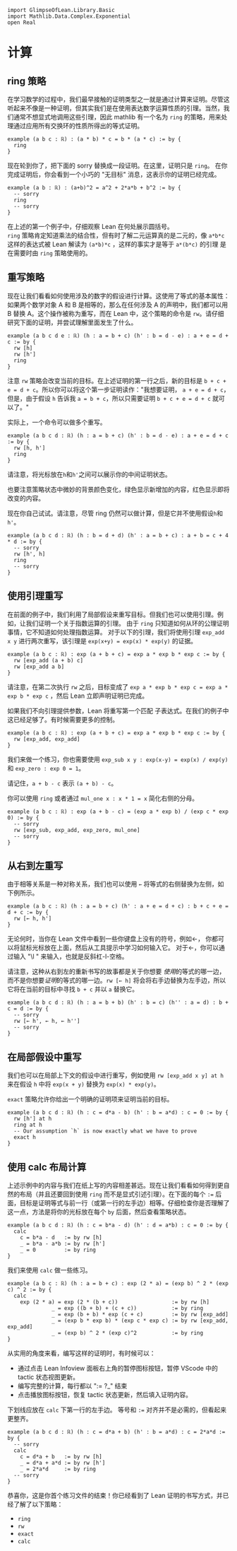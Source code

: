 ```lean
import GlimpseOfLean.Library.Basic
import Mathlib.Data.Complex.Exponential
open Real
```

# 计算

## ring 策略

在学习数学的过程中，我们最早接触的证明类型之一就是通过计算来证明。尽管这听起来不像是一种证明，但其实我们是在使用表达数字运算性质的引理。当然，我们通常不想显式地调用这些引理，因此 mathlib 有一个名为 `ring` 的策略，用来处理通过应用所有交换环的性质所得出的等式证明。

```lean
example (a b c : ℝ) : (a * b) * c = b * (a * c) := by {
  ring
}
```

现在轮到你了，把下面的 sorry 替换成一段证明。在这里，证明只是 `ring`。
在你完成证明后，你会看到一个小巧的 "无目标" 消息，这表示你的证明已经完成。

```lean
example (a b : ℝ) : (a+b)^2 = a^2 + 2*a*b + b^2 := by {
  -- sorry
  ring
  -- sorry
}
```

在上述的第一个例子中，仔细观察 Lean 在何处展示圆括号。  
`ring` 策略肯定知道乘法的结合性，但有时了解二元运算真的是二元的，像 `a*b*c` 这样的表达式被 Lean 解读为 `(a*b)*c` ，这样的事实才是等于 `a*(b*c)` 的引理
是在需要时由 `ring` 策略使用的。

## 重写策略

现在让我们看看如何使用涉及的数字的假设进行计算。这使用了等式的基本属性：如果两个数学对象 A 和 B 是相等的，那么在任何涉及 A 的声明中，我们都可以用 B 替换 A。这个操作被称为重写，而在 Lean 中，这个策略的命令是 `rw`。请仔细研究下面的证明，并尝试理解里面发生了什么。

```lean
example (a b c d e : ℝ) (h : a = b + c) (h' : b = d - e) : a + e = d + c := by {
  rw [h]
  rw [h']
  ring
}
```

注意 `rw` 策略会改变当前的目标。在上述证明的第一行之后，新的目标是 `b + c + e = d + c`。所以你可以将这个第一步证明读作："我想要证明， `a + e = d + c`，但是，由于假设 `h` 告诉我 `a = b + c`，所以只需要证明 `b + c + e = d + c` 就可以了。"

实际上，一个命令可以做多个重写。

```lean
example (a b c d : ℝ) (h : a = b + c) (h' : b = d - e) : a + e = d + c := by {
  rw [h, h']
  ring
}
```

请注意，将光标放在`h`和`h'`之间可以展示你的中间证明状态。

也要注意策略状态中微妙的背景颜色变化，绿色显示新增加的内容，红色显示即将改变的内容。

现在你自己试试。请注意，尽管 ring 仍然可以做计算，但是它并不使用假设`h`和`h'`。

```lean
example (a b c d : ℝ) (h : b = d + d) (h' : a = b + c) : a + b = c + 4 * d := by {
  -- sorry
  rw [h', h]
  ring
  -- sorry
}
```

## 使用引理重写

在前面的例子中，我们利用了局部假设来重写目标。但我们也可以使用引理。例如，让我们证明一个关于指数运算的引理。
由于 `ring` 只知道如何从环的公理证明事情，它不知道如何处理指数运算。
对于以下的引理，我们将使用引理 `exp_add x y` 进行两次重写，该引理是 `exp(x+y) = exp(x) * exp(y)` 的证据。

```lean
example (a b c : ℝ) : exp (a + b + c) = exp a * exp b * exp c := by {
  rw [exp_add (a + b) c]
  rw [exp_add a b]
}
```

请注意，在第二次执行 `rw` 之后，目标变成了
`exp a * exp b * exp c = exp a * exp b * exp c` ，然后 Lean 立即声明证明已完成。

如果我们不向引理提供参数，Lean 将重写第一个匹配
子表达式。在我们的例子中这已经足够了。有时候需要更多的控制。

```lean
example (a b c : ℝ) : exp (a + b + c) = exp a * exp b * exp c := by {
  rw [exp_add, exp_add]
}
```

我们来做一个练习，你也需要使用
`exp_sub x y : exp(x-y) = exp(x) / exp(y)` 和 `exp_zero : exp 0 = 1`。

请记住，`a + b - c` 表示 `(a + b) - c`。

你可以使用 `ring` 或者通过 `mul_one x : x * 1 = x` 简化右侧的分母。

```lean
example (a b c : ℝ) : exp (a + b - c) = (exp a * exp b) / (exp c * exp 0) := by {
  -- sorry
  rw [exp_sub, exp_add, exp_zero, mul_one]
  -- sorry
}
```

## 从右到左重写

由于相等关系是一种对称关系，我们也可以使用 `←` 将等式的右侧替换为左侧，如下例所示。

```lean
example (a b c : ℝ) (h : a = b + c) (h' : a + e = d + c) : b + c + e = d + c := by {
  rw [← h, h']
}
```

无论何时，当你在 Lean 文件中看到一些你键盘上没有的符号，例如←，
你都可以将鼠标光标放在上面，然后从工具提示中学习如何输入它。
对于←，你可以通过输入 "\l " 来输入，也就是反斜杠-l-空格。

请注意，这种从右到左的重新书写的故事都是关于你想要
*使用*的等式的哪一边，而不是你想要*证明*的等式的哪一边。`rw [← h]` 将会将右手边替换为左手边，所以它将在当前的目标中寻找 `b + c` 并以 `a` 替换它。

```lean
example (a b c d : ℝ) (h : a = b + b) (h' : b = c) (h'' : a = d) : b + c = d := by {
  -- sorry
  rw [← h', ← h, ← h'']
  -- sorry
}
```

## 在局部假设中重写

我们也可以在局部上下文的假设中进行重写，例如使用
  `rw [exp_add x y] at h`
来在假设 `h` 中将 `exp(x + y)` 替换为 `exp(x) * exp(y)`。

`exact` 策略允许你给出一个明确的证明项来证明当前的目标。

```lean
example (a b c d : ℝ) (h : c = d*a - b) (h' : b = a*d) : c = 0 := by {
  rw [h'] at h
  ring at h
  -- Our assumption `h` is now exactly what we have to prove
  exact h
}
```

## 使用 calc 布局计算

上述示例中的内容与我们在纸上写的内容相差甚远。现在让我们看看如何得到更自然的布局（并且还要回到使用 `ring` 而不是显式引述引理）。在下面的每个 `:=` 后面，目标是证明等式与前一行（或第一行的左手边）相等。仔细检查你是否理解了这一点，方法是将你的光标放在每个 `by` 后面，然后查看策略状态。

```lean
example (a b c d : ℝ) (h : c = b*a - d) (h' : d = a*b) : c = 0 := by {
  calc
    c = b*a - d   := by rw [h]
    _ = b*a - a*b := by rw [h']
    _ = 0         := by ring
}
```

我们来使用 `calc` 做一些练习。

```lean
example (a b c : ℝ) (h : a = b + c) : exp (2 * a) = (exp b) ^ 2 * (exp c) ^ 2 := by {
  calc
    exp (2 * a) = exp (2 * (b + c))                 := by rw [h]
              _ = exp ((b + b) + (c + c))           := by ring
              _ = exp (b + b) * exp (c + c)         := by rw [exp_add]
              _ = (exp b * exp b) * (exp c * exp c) := by rw [exp_add, exp_add]
              _ = (exp b) ^ 2 * (exp c)^2           := by ring
}
```

从实用的角度来看，编写这样的证明时，有时候可以：
* 通过点击 Lean Infoview 面板右上角的暂停图标按钮，暂停 VScode 中的 tactic 状态视图更新。
* 编写完整的计算，每行都以 ":= ?_" 结束
* 点击播放图标按钮，恢复 tactic 状态更新，然后填入证明内容。

下划线应放在 `calc` 下第一行的左手边。
等号和 `:=` 对齐并不是必需的，但看起来更整齐。

```lean
example (a b c d : ℝ) (h : c = d*a + b) (h' : b = a*d) : c = 2*a*d := by {
  -- sorry
  calc
    c = d*a + b   := by rw [h]
    _ = d*a + a*d := by rw [h']
    _ = 2*a*d     := by ring
  -- sorry
}
```

恭喜你，这是你首个练习文件的结束！你已经看到了 Lean 证明的书写方式，并已经了解了以下策略：
* `ring`
* `rw`
* `exact`
* `calc`
